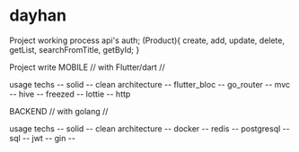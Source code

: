 # dayhan

Project working process api's
auth;
(Product){
    create, add, update, delete, getList, searchFromTitle, getById;
}

Project write 
MOBILE // with Flutter/dart //

usage techs 
-- solid
-- clean architecture
-- flutter_bloc
-- go_router
-- mvc
-- hive
-- freezed
-- lottie
-- http


BACKEND // with golang //

usage techs
-- solid
-- clean architecture
-- docker
-- redis
-- postgresql
-- sql
-- jwt
-- gin
-- <grpc>
